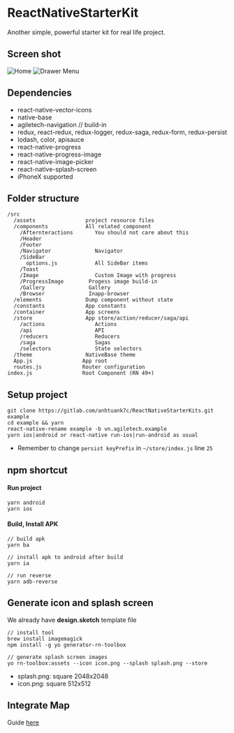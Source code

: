 # ReactNativeStarterKit

Another simple, powerful starter kit for real life project.

## Screen shot

![Home](https://image.prntscr.com/image/CKwG43euR2WniPNF0PaXuQ.png)
![Drawer Menu](https://image.prntscr.com/image/2qPHwuuzTu6jDhhVUJSRXw.png)

## Dependencies

* react-native-vector-icons
* native-base
* agiletech-navigation // build-in
* redux, react-redux, redux-logger, redux-saga, redux-form, redux-persist
* lodash, color, apisauce
* react-native-progress
* react-native-progress-image
* react-native-image-picker
* react-native-splash-screen
* iPhoneX supported

## Folder structure

```
/src
  /assets                project resource files
  /components            All related component
    /Afternteractions       You should not care about this
    /Header
    /Footer
    /Navigator              Navigator
    /SideBar
      options.js            All SideBar items
    /Toast
    /Image                  Custom Image with progress
    /ProgressImage        Progess image build-in
    /Gallery              Gallery
    /Browser              Inapp-browser
  /elements              Dump component without state
  /constants             App constants
  /container             App screens
  /store                 App store/action/reducer/saga/api
    /actions                Actions
    /api                    API
    /reducers               Reducers
    /saga                   Sagas
    /selectors              State selectors
  /theme                 NativeBase theme
  App.js                App root
  routes.js             Router configuration
index.js                Root Component (RN 49+)
```

## Setup project

```
git clone https://gitlab.com/anhtuank7c/ReactNativeStarterKits.git example
cd example && yarn
react-native-rename example -b vn.agiletech.example
yarn ios|android or react-native run-ios|run-android as usual
```

* Remember to change `persist keyPrefix` in `~/store/index.js` line `25`

## npm shortcut

#### Run project

```
yarn android
yarn ios
```

#### Build, Install APK

```
// build apk
yarn ba

// install apk to android after build
yarn ia

// run reverse
yarn adb-reverse
```

## Generate icon and splash screen

We already have **design.sketch** template file

```
// install tool
brew install imagemagick
npm install -g yo generator-rn-toolbox

// generate splash screen images
yo rn-toolbox:assets --icon icon.png --splash splash.png --store
```

* splash.png: square 2048x2048
* icon.png: square 512x512

## Integrate Map

Guide [here](https://github.com/anhtuank7c/maps-example)
